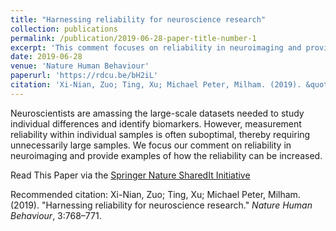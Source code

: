 ```yaml
---
title: "Harnessing reliability for neuroscience research"
collection: publications
permalink: /publication/2019-06-28-paper-title-number-1
excerpt: 'This comment focuses on reliability in neuroimaging and provides examples of how the reliability can be increased.'
date: 2019-06-28
venue: 'Nature Human Behaviour'
paperurl: 'https://rdcu.be/bH2iL'
citation: 'Xi-Nian, Zuo; Ting, Xu; Michael Peter, Milham. (2019). &quot;Harnessing reliability for neuroscience research.&quot; <i>Nature Human Behaviour</i>, 3:768–771.'
---
```

Neuroscientists are amassing the large-scale datasets needed to study individual differences and identify biomarkers. However, measurement reliability within individual samples is often suboptimal, thereby requiring unnecessarily large samples. We focus our comment on reliability in neuroimaging and provide examples of how the reliability can be increased.

Read This Paper via the [Springer Nature SharedIt Initiative](https://rdcu.be/bH2iL)

Recommended citation: Xi-Nian, Zuo; Ting, Xu; Michael Peter, Milham. (2019). &quot;Harnessing reliability for neuroscience research.&quot; <i>Nature Human Behaviour</i>, 3:768–771.
